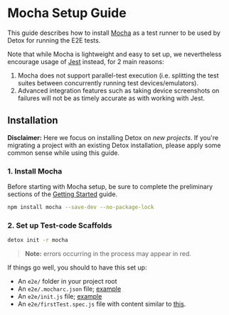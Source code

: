 # Mocha Setup Guide

This guide describes how to install [Mocha](mochajs.org) as a test runner to be used by Detox for running the E2E tests.

Note that while Mocha is lightweight and easy to set up, we nevertheless encourage usage of [Jest](Guide.Jest.md]) instead, for 2 main reasons:

1. Mocha does not support parallel-test execution (i.e. splitting the test suites between concurrently running test devices/emulators).
2. Advanced integration features such as taking device screenshots on failures will not be as timely accurate as with working with Jest. 

## Installation

**Disclaimer:** Here we focus on installing Detox on _new projects_. If you're migrating a project with an existing Detox installation, please apply some common sense while using this guide.

### 1. Install Mocha

Before starting with Mocha setup, be sure to complete the preliminary sections of the [Getting Started](Introduction.GettingStarted.md) guide.

```sh
npm install mocha --save-dev --no-package-lock
```

### 2. Set up Test-code Scaffolds

```sh
detox init -r mocha
```

> **Note:** errors occurring in the process may appear in red.

If things go well, you should to have this set up:

- An `e2e/` folder in your project root
- An `e2e/.mocharc.json` file; [example](/examples/demo-react-native/e2e/.mocharc.json)
- An `e2e/init.js` file; [example](/examples/demo-react-native/e2e/init.js)
- An `e2e/firstTest.spec.js` file with content similar to [this](/examples/demo-react-native/e2e/example.spec.js).

